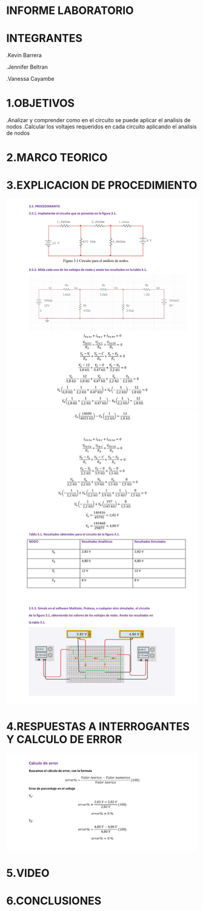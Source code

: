 # INFORME LABORATORIO

# INTEGRANTES
.Kevin Barrera

.Jennifer Beltran

.Vanessa Cayambe

# 1.OBJETIVOS
.Analizar y comprender como en el circuito se puede aplicar el analisis de nodos
.Calcular los voltajes requeridos en cada circuito aplicando el analisis de nodos
# 2.MARCO TEORICO


# 3.EXPLICACION DE PROCEDIMIENTO 
![](https://github.com/Kevinsan21/imagenes-666/blob/main/Informe_circuitos_4_1.jpg)
![](https://github.com/Kevinsan21/imagenes-666/blob/main/Informe_circuitos_4_2.jpg)
![](https://github.com/Kevinsan21/imagenes-666/blob/main/Informe_circuitos_4_3.jpg)
# 4.RESPUESTAS A INTERROGANTES Y CALCULO DE ERROR
![](https://github.com/Kevinsan21/imagenes-666/blob/main/Calculo%20de%20error.jpg)
# 5.VIDEO

# 6.CONCLUSIONES 


